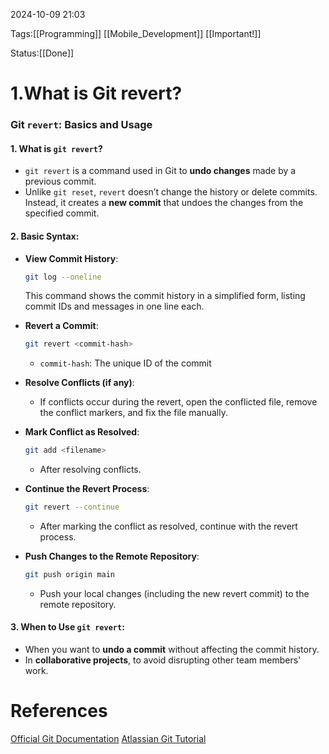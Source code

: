 2024-10-09 21:03

Tags:[[Programming]] [[Mobile_Development]] [[Important!]]

Status:[[Done]]

# 1.What is Git revert?

### Git `revert`: Basics and Usage

#### 1. **What is `git revert`?**
- `git revert` is a command used in Git to **undo changes** made by a previous commit.
- Unlike `git reset`, `revert` doesn’t change the history or delete commits. Instead, it creates a **new commit** that undoes the changes from the specified commit.

#### 2. **Basic Syntax**:

- **View Commit History**:
  ```bash
  git log --oneline
  ```
  This command shows the commit history in a simplified form, listing commit IDs and messages in one line each.

- **Revert a Commit**:
  ```bash
  git revert <commit-hash>
  ```
  - `commit-hash`: The unique ID of the commit 


- **Resolve Conflicts (if any)**:
  - If conflicts occur during the revert, open the conflicted file, remove the conflict markers, and fix the file manually.


- **Mark Conflict as Resolved**:
  ```bash
  git add <filename>
  ```
  - After resolving conflicts.


- **Continue the Revert Process**:
  ```bash
  git revert --continue
  ```
  - After marking the conflict as resolved, continue with the revert process.


- **Push Changes to the Remote Repository**:
  ```bash
  git push origin main
  ```
  - Push your local changes (including the new revert commit) to the remote repository.

#### 3. **When to Use `git revert`**:
- When you want to **undo a commit** without affecting the commit history.
- In **collaborative projects**, to avoid disrupting other team members' work.


# References

[Official Git Documentation](https://git-scm.com/docs/git-revert)
[Atlassian Git Tutorial](https://www.atlassian.com/git/tutorials/undoing-changes/git-revert)
